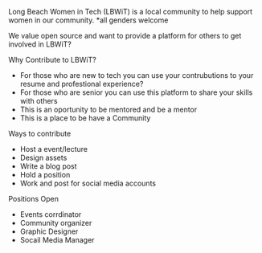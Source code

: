 Long Beach Women in Tech (LBWiT) is a local community to help support women in our community. 
*all genders welcome

We value open source and want to provide a platform for others to get involved in LBWiT?

Why Contribute to LBWiT?
- For those who are new to tech you can use your contrubutions to your resume and profestional experience? 
- For those who are senior you can use this platform to share your skills with others
- This is an oportunity to be mentored and be a mentor
- This is a place to be have a Community 

Ways to contribute 
- Host a event/lecture
- Design assets 
- Write a blog post
- Hold a position
- Work and post for social media accounts 


Positions Open 
- Events corrdinator 
- Community organizer 
- Graphic Designer 
- Socail Media Manager


